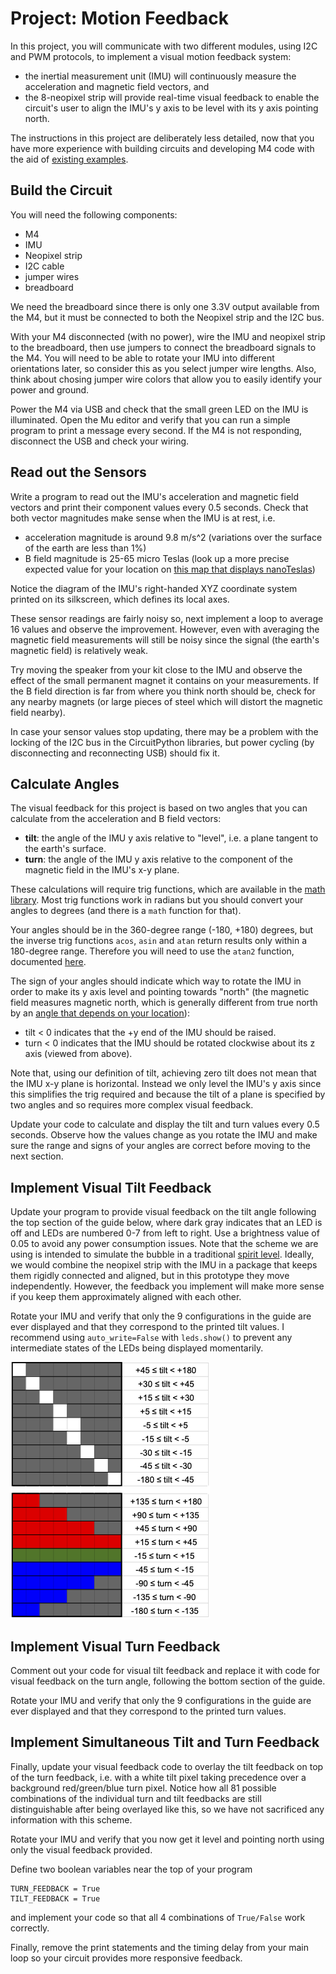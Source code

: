 # Project: Motion Feedback

In this project, you will communicate with two different modules, using I2C and PWM protocols, to implement a visual motion feedback system:
 - the inertial measurement unit (IMU) will continuously measure the acceleration and magnetic field vectors, and
 - the 8-neopixel strip will provide real-time visual feedback to enable the circuit's user to align the IMU's y axis to be level with its y axis pointing north.

The instructions in this project are deliberately less detailed, now that you have more experience with building circuits and developing M4 code with the aid of [existing examples](../hello.md).

## Build the Circuit

You will need the following components:
 - M4
 - IMU
 - Neopixel strip
 - I2C cable
 - jumper wires
 - breadboard

We need the breadboard since there is only one 3.3V output available from the M4, but it must be connected to both the Neopixel strip and the I2C bus.

With your M4 disconnected (with no power), wire the IMU and neopixel strip to the breadboard, then use jumpers to connect the breadboard signals to the M4.  You will need to be able to rotate your IMU into different orientations later, so consider this as you select jumper wire lengths.  Also, think about chosing jumper wire colors that allow you to easily identify your power and ground.

Power the M4 via USB and check that the small green LED on the IMU is illuminated.  Open the Mu editor and verify that you can run a simple program to print a message every second.  If the M4 is not responding, disconnect the USB and check your wiring.

## Read out the Sensors

Write a program to read out the IMU's acceleration and magnetic field vectors and print their component values every 0.5 seconds.  Check that both vector magnitudes make sense when the IMU is at rest, i.e.
 - acceleration magnitude is around 9.8 m/s^2 (variations over the surface of the earth are less than 1%)
 - B field magnitude is 25-65 micro Teslas (look up a more precise expected value for your location on [this map that displays nanoTeslas](img/Bfield_strength.jpg))

Notice the diagram of the IMU's right-handed XYZ coordinate system printed on its silkscreen, which defines its local axes.

These sensor readings are fairly noisy so, next implement a loop to average 16 values and observe the improvement.  However, even with averaging the magnetic field measurements will still be noisy since the signal (the earth's magnetic field) is relatively weak.

Try moving the speaker from your kit close to the IMU and observe the effect of the small permanent magnet it contains on your measurements.  If the B field direction is far from where you think north should be, check for any nearby magnets (or large pieces of steel which will distort the magnetic field nearby).

In case your sensor values stop updating, there may be a problem with the locking of the I2C bus in the CircuitPython libraries, but power cycling (by disconnecting and reconnecting USB) should fix it.

## Calculate Angles

The visual feedback for this project is based on two angles that you can calculate from the acceleration and B field vectors:
 - **tilt**: the angle of the IMU y axis relative to "level", i.e. a plane tangent to the earth's surface.
 - **turn**: the angle of the IMU y axis relative to the component of the magnetic field in the IMU's x-y plane.

These calculations will require trig functions, which are available in the [math library](https://circuitpython.readthedocs.io/en/6.0.x/shared-bindings/math/index.html).  Most trig functions work in radians but you should convert your angles to degrees (and there is a `math` function for that).

Your angles should be in the 360-degree range (-180, +180) degrees, but the inverse trig functions `acos`, `asin` and `atan` return results only within a 180-degree range.  Therefore you will need to use the `atan2` function, documented [here](https://docs.python.org/3/library/math.html#math.atan2).

The sign of your angles should indicate which way to rotate the IMU in order to make its y axis level and pointing towards "north" (the magnetic field measures magnetic north, which is generally different from true north by an [angle that depends on your location](https://en.wikipedia.org/wiki/Magnetic_declination)):
 - tilt < 0 indicates that the +y end of the IMU should be raised.
 - turn < 0 indicates that the IMU should be rotated clockwise about its z axis (viewed from above).

Note that, using our definition of tilt, achieving zero tilt does not mean that the IMU x-y plane is horizontal.  Instead we only level the IMU's y axis since this simplifies the trig required and because the tilt of a plane is specified by two angles and so requires more complex visual feedback.

Update your code to calculate and display the tilt and turn values every 0.5 seconds.  Observe how the values change as you rotate the IMU and make sure the range and signs of your angles are correct before moving to the next section.

## Implement Visual Tilt Feedback

Update your program to provide visual feedback on the tilt angle following the top section of the guide below, where dark gray indicates that an LED is off and LEDs are numbered 0-7 from left to right. Use a brightness value of 0.05 to avoid any power consumption issues.  Note that the scheme we are using is intended to simulate the bubble in a traditional [spirit level](https://en.wikipedia.org/wiki/Spirit_level).  Ideally, we would combine the neopixel strip with the IMU in a package that keeps them rigidly connected and aligned, but in this prototype they move independently. However, the feedback you implement will make more sense if you keep them approximately aligned with each other.

Rotate your IMU and verify that only the 9 configurations in the guide are ever displayed and that they correspond to the printed tilt values.  I recommend using `auto_write=False` with `leds.show()` to prevent any intermediate states of the LEDs being displayed momentarily.

![Motion visual feedback scheme](https://raw.githubusercontent.com/dkirkby/E4S/main/projects/img/MotionFeedback.png)

## Implement Visual Turn Feedback

Comment out your code for visual tilt feedback and replace it with code for visual feedback on the turn angle, following the bottom section of the guide.

Rotate your IMU and verify that only the 9 configurations in the guide are ever displayed and that they correspond to the printed turn values.

## Implement Simultaneous Tilt and Turn Feedback

Finally, update your visual feedback code to overlay the tilt feedback on top of the turn feedback, i.e. with a white tilt pixel taking precedence over a background red/green/blue turn pixel. Notice how all 81  possible combinations of the individual turn and tilt feedbacks are still distinguishable after being overlayed like this, so we have not sacrificed any information with this scheme.

Rotate your IMU and verify that you now get it level and pointing north using only the visual feedback provided.

Define two boolean variables near the top of your program
```
TURN_FEEDBACK = True
TILT_FEEDBACK = True
```
and implement your code so that all 4 combinations of `True/False` work correctly.

Finally, remove the print statements and the timing delay from your main loop so your circuit provides more responsive feedback.
